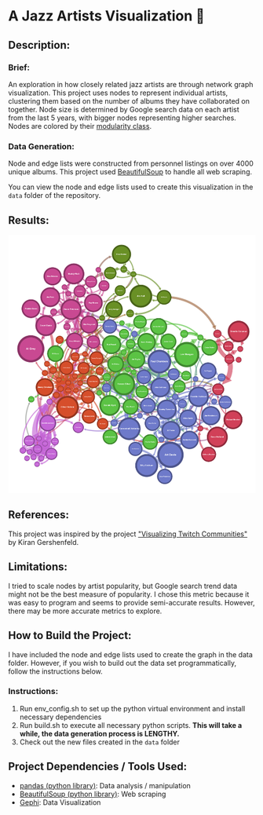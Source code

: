 # A Jazz Artists Visualization 🎷

## Description:

### Brief:
An exploration in how closely related jazz artists are through network graph visualization. This project uses nodes to represent individual artists, clustering them based on the number of albums they have collaborated on together. Node size is determined by Google search data on each artist from the last 5 years, with bigger nodes representing higher searches. Nodes are colored by their [modularity class](https://en.wikipedia.org/wiki/Modularity_(networks)).

### Data Generation:
Node and edge lists were constructed from personnel listings on over 4000 unique albums. This project used [BeautifulSoup](https://pypi.org/project/beautifulsoup4/) to handle all web scraping.

You can view the node and edge lists used to create this visualization in the `data` folder of the repository.

## Results:
![Visualization PNG](./docs/colored_graph.png)

## References:

This project was inspired by the project ["Visualizing Twitch Communities"](https://github.com/KiranGershenfeld/VisualizingTwitchCommunities) by Kiran Gershenfeld.

## Limitations:

I tried to scale nodes by artist popularity, but Google search trend data might not be the best measure of popularity. I chose this metric because it was easy to program and seems to provide semi-accurate results. However, there may be more accurate metrics to explore.

## How to Build the Project:

I have included the node and edge lists used to create the graph in the data folder. However, if you wish to build out the data set programmatically, follow the instructions below.

### Instructions:
1. Run env_config.sh to set up the python virtual environment and install necessary dependencies
2. Run build.sh to execute all necessary python scripts. **This will take a while, the data generation process is LENGTHY.**
3. Check out the new files created in the `data` folder

## Project Dependencies / Tools Used:
* [pandas (python library)](https://pandas.pydata.org/): Data analysis / manipulation
* [BeautifulSoup (python library)](https://pypi.org/project/beautifulsoup4/): Web scraping
* [Gephi](https://gephi.org/): Data Visualization